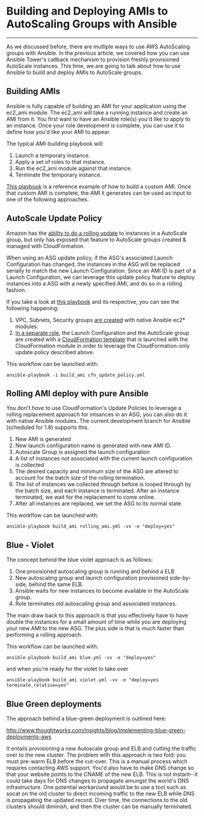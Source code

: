 # Building and Deploying AMIs to AutoScaling Groups with Ansible
---


As we discussed before, there are mutliple ways to use AWS AutoScaling groups with Ansible.  In the previous article, we covered how you can use Ansible Tower's callback mechanism to provision freshly provisioned AutoScale instances.  This time, we are going to talk about how to use Ansible to build and deploy AMIs to AutoScale groups.

## Building AMIs

Ansible is fully capable of building an AMI for your application using the ec2_ami module.  The ec2_ami will take a running instance and create an AMI from it.  You first want to have an Ansible role(s) you'd like to apply to an instance.  Once your role development is complete, you can use it to define how you'd like your AMI to appear. 

The typical AMI-building playbook will:

1. Launch a temporary instance.
2. Apply a set of roles to that instance.
3. Run the ec2_ami module against that instance.
4. Terminate the temporary instance.

[This playbook](build_ami.yml) is a reference example of how to build a custom AMI.  Once that custom AMI is complete, the AMI it generates can be used as input to one of the following approaches.



## AutoScale Update Policy


Amazon has the [ability to do a rolling update](http://docs.aws.amazon.com/AWSCloudFormation/latest/UserGuide/aws-attribute-updatepolicy.html) to instances in a AutoScale group, but only has exposed that feature to AutoScale groups created & managed with CloudFormation.  

When using an ASG update policy, if the ASG's associated Launch Configuration has changed, the instances in the ASG will be replaced serially to match the new Launch Configuration.  Since an AMI ID is part of a Launch Configuration, we can leverage this update policy feature to deploy instances into a ASG with a newly specified AMI, and do so in a rolling fashion.


If you take a look at [this playbook](playbooks/cfn_update_policy.yml) and its respective, you can see the following happening:

	
1. VPC, Subnets, Security groups [are created](roles/infra) with native Ansible ec2* modules.  
2. [In a separate role](roles/asgcfn/tasks/main.yml), the Launch Configuration and the AutoScale group are created with a [CloudFormation template](roles/asgcfn/files/asg-cfgn.json) that is launched with the CloudFormation module in order to leverage the CloudFormation-only update policy described above. 

This workflow can be launched with:

	ansible-playbook -i build_ami cfn_update_policy.yml


## Rolling AMI deploy with pure Ansible

You don't *have* to use CloudFormation's Update Policies to leverage a rolling replacement approach for intsances in an ASG, you can also do it with native Ansible modules.  The current development branch for Ansible (scheduled for 1.8) supports this.


1. New AMI is generated
2. New launch configuration name is generated with new AMI ID.
3. Autoscale Group is assigned the launch configuration
4. A list of instances not associated with the current launch configuration is collected
5. The desired capacity and minimum size of the ASG are altered to account for the batch size of the rolling termination.  
6. The list of instances we collected through before is looped through by the batch size, and each instance is terminated.  After an instance terminated, we wait for the replacement to come online.
7. After all instances are replaced, we set the ASG to its normal state.

This workflow can be launched with:

	ansible-playbook build_ami rolling_ami.yml -vv -e "deploy=yes"



## Blue - Violet

The concept behind the blue violet approach is as follows:

1. One provisioned autoscaling group is running and behind a ELB
2. New autoscaling group and launch configuration provisioned side-by-side, behind the same ELB.
3. Ansible waits for new instances to become available in the AutoScale group.
4. Role terminates old autoscaling group and associated instances.

The main draw back to this approach is that you effectively have to have double the instances for a small amount of time while you are deploying your new AMI to the new ASG.  The plus side is that is much faster than performing a rolling approach.

This workflow can be launched with:

	ansible-playbook build_ami blue.yml -vv -e "deploy=yes"
	
and when you're ready for the violet to take over

	ansible-playbook build_ami violet.yml -vv -e "deploy=yes terminate_relative=yes"
	
## Blue Green deployments

The approach behind a blue-green deployment is outlined here:

http://www.thoughtworks.com/insights/blog/implementing-blue-green-deployments-aws

It entails provisioning a new Autoscale group and ELB and cutting the traffic over to the new cluster. The problem with this approach is two fold: you must pre-warm ELB before the cut-over.  This is a manual process which requires contacting AWS support.  You'd also have to make DNS change so that your website points to the CNAME of the new ELB.  This is not instant--it could take days for DNS changes to propagate amungst the world's DNS infrastructure.  One potential workaround would be to use a tool such as socat on the old cluster to direct incoming traffic to the new ELB while DNS is propagating the updated record.  Over time, the connections to the old clusters should diminish, and then the cluster can be manually terminated.

